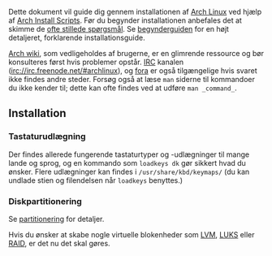 Dette dokument vil guide dig gennem installationen af [Arch Linux](/index.php/Arch_Linux "Arch Linux") ved hjælp af [Arch Install Scripts](https://projects.archlinux.org/arch-install-scripts.git/). Før du begynder installationen anbefales det at skimme de [ofte stillede spørgsmål](/index.php/FAQ_(Dansk) "FAQ (Dansk)"). Se [begynderguiden](/index.php?title=Beginner%27s_Guide_(Dansk)&action=edit&redlink=1 "Beginner's Guide (Dansk) (page does not exist)") for en højt detaljeret, forklarende installationsguide.

[Arch wiki](/index.php/Main_Page_(Dansk) "Main Page (Dansk)"), som vedligeholdes af brugerne, er en glimrende ressource og bør konsulteres først hvis problemer opstår. [IRC](https://en.wikipedia.org/wiki/IRC "wikipedia:IRC") kanalen ([irc://irc.freenode.net/#archlinux](irc://irc.freenode.net/#archlinux)), og [fora](https://bbs.archlinux.org/) er også tilgængelige hvis svaret ikke findes andre steder. Forsøg også at læse `man` siderne til kommandoer du ikke kender til; dette kan ofte findes ved at udføre `man _command_`.

## Installation

### Tastaturudlægning

Der findes allerede fungerende tastaturtyper og -udlægninger til mange lande og sprog, og en kommando som `loadkeys dk` gør sikkert hvad du ønsker. Flere udlægninger kan findes i `/usr/share/kbd/keymaps/` (du kan undlade stien og filendelsen når `loadkeys` benyttes.)

### Diskpartitionering

Se [partitionering](/index.php?title=Partitioning_(Dansk)&action=edit&redlink=1 "Partitioning (Dansk) (page does not exist)") for detaljer.

Hvis du ønsker at skabe nogle virtuelle blokenheder som [LVM](/index.php/LVM "LVM"), [LUKS](/index.php/Dm-crypt_with_LUKS "Dm-crypt with LUKS") eller [RAID](/index.php/RAID "RAID"), er det nu det skal gøres.
